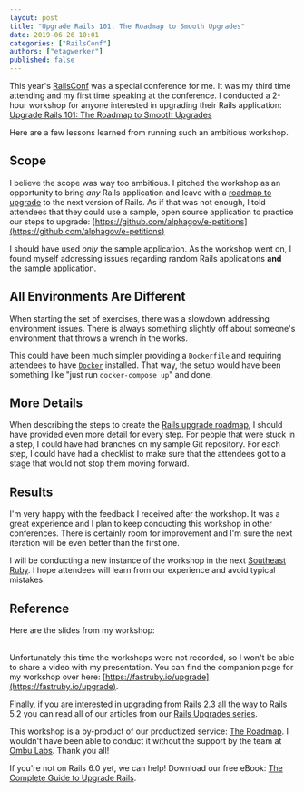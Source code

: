 ```yaml
---
layout: post
title: "Upgrade Rails 101: The Roadmap to Smooth Upgrades"
date: 2019-06-26 10:01
categories: ["RailsConf"]
authors: ["etagwerker"]
published: false
---
```


This year's [RailsConf](https://railsconf.com) was a special conference for me.
It was my third time attending and my first time speaking at the conference. I
conducted a 2-hour workshop for anyone interested in upgrading their Rails
application: [Upgrade Rails 101: The Roadmap to Smooth Upgrades](https://railsconf.com/program/workshops#session-776)

Here are a few lessons learned from running such an ambitious workshop.

<!--more-->

## Scope

I believe the scope was way too ambitious. I pitched the workshop as an opportunity
to bring *any* Rails application and leave with a [roadmap to upgrade](https://fastruby.io/roadmap)
to the next version of Rails. As if that was not enough, I told attendees
that they could use a sample, open source application to practice our steps to
upgrade: [https://github.com/alphagov/e-petitions](https://github.com/alphagov/e-petitions)

I should have used *only* the sample application. As the workshop went on, I found
myself addressing issues regarding random Rails applications **and** the sample
application.

## All Environments Are Different

When starting the set of exercises, there was a slowdown addressing environment
issues. There is always something slightly off about someone's environment that
throws a wrench in the works.

This could have been much simpler providing a `Dockerfile` and requiring attendees
to have [`Docker`](https://www.docker.com) installed. That way, the setup would
have been something like "just run `docker-compose up`" and done.

## More Details

When describing the steps to create the [Rails upgrade roadmap](https://fastruby.io/roadmap),
I should have provided even more detail for every step. For people that were stuck in a step,
I could have had branches on my sample Git repository. For each step, I could
have had a checklist to make sure that the attendees got to a stage that would
not stop them moving forward.

## Results

I'm very happy with the feedback I received after the workshop. It was a great
experience and I plan to keep conducting this workshop in other conferences.
There is certainly room for improvement and I'm sure the next iteration will be
even better than the first one.

I will be conducting a new instance of the workshop in the next
[Southeast Ruby](https://southeastruby.com). I hope attendees will learn from
our experience and avoid typical mistakes.

## Reference

Here are the slides from my workshop:

<script async class="speakerdeck-embed" data-id="98e4c8ff073a49b093f759440726ab8a" data-ratio="1.77777777777778" src="//speakerdeck.com/assets/embed.js"></script>

<br/>Unfortunately this time the workshops were not recorded, so I won't be
able to share a video with my presentation. You can find the companion page for
my workshop over here: [https://fastruby.io/upgrade](https://fastruby.io/upgrade).

Finally, if you are interested in upgrading from Rails 2.3 all the way to Rails 5.2
you can read all of our articles from our [Rails Upgrades series](https://fastruby.io/blog/tags/upgrades).

This workshop is a by-product of our productized service: [The Roadmap](https://fastruby.io/roadmap).
I wouldn't have been able to conduct it without the support by the team at
[Ombu Labs](https://www.ombulabs.com). Thank you all!

If you're not on Rails 6.0 yet, we can help! Download our free eBook: [The Complete Guide to Upgrade Rails](https://www.fastruby.io/).

